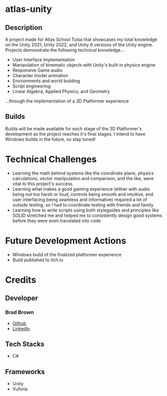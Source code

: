 # atlas-unity
## Description
A project made for Atlas School Tulsa that showcases my total knowledge on the Unity 2021, Unity 2022, and Unity 6 versions of the Unity engine. Projects demonstrate the following technical knowledge...
- User Interface implementation
- Manipulation of kinematic objects with Unity's built-in physics engine
- Responsive Game audio
- Character model animation
- Environments and world building
- Script engineering
- Linear Algebra, Applied Physics, and Geometry

...through the implementation of a 3D Platformer experience

## Builds
Builds will be made available for each stage of the 3D Platformer's development as the project reaches it's final stages. I intend to have Windows builds in the future, so stay tuned!

# Technical Challenges
- Learning the math behind systems like the coordinate plane, physics calculations, vector manipulation and comparison, and the like, were vital to this project's success.
- Learning what makes a good gaming experience (either with audio being not too harsh or loud, controls being smooth and intuitive, and user interfacing being seamless and informative) required a lot of outside testing, so I had to coordinate testing with friends and family
- Learning how to write scripts using both styleguides and principles like SOLID stretched me and helped me to consistently design good systems before they were even translated into code

# Future Development Actions
- Windows build of the finalized platformer experience
- Build published to itch.io

# Credits
## Developer
### Brad Brown
- [Github](https://github.com/MaximumBloop)
- [LinkedIn](https://www.linkedin.com/in/bradebrown/)
## Tech Stacks
- C#
## Frameworks
- Unity
- Vuforia
#
